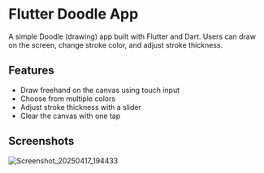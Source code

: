 # Flutter Doodle App

A simple Doodle (drawing) app built with Flutter and Dart. Users can draw on the screen, change stroke color, and adjust stroke thickness.

## Features

- Draw freehand on the canvas using touch input
- Choose from multiple colors
- Adjust stroke thickness with a slider
- Clear the canvas with one tap

## Screenshots

![Screenshot_20250417_194433](https://github.com/user-attachments/assets/81ebdd92-3835-422c-85ec-07fcdc2ad48c)
